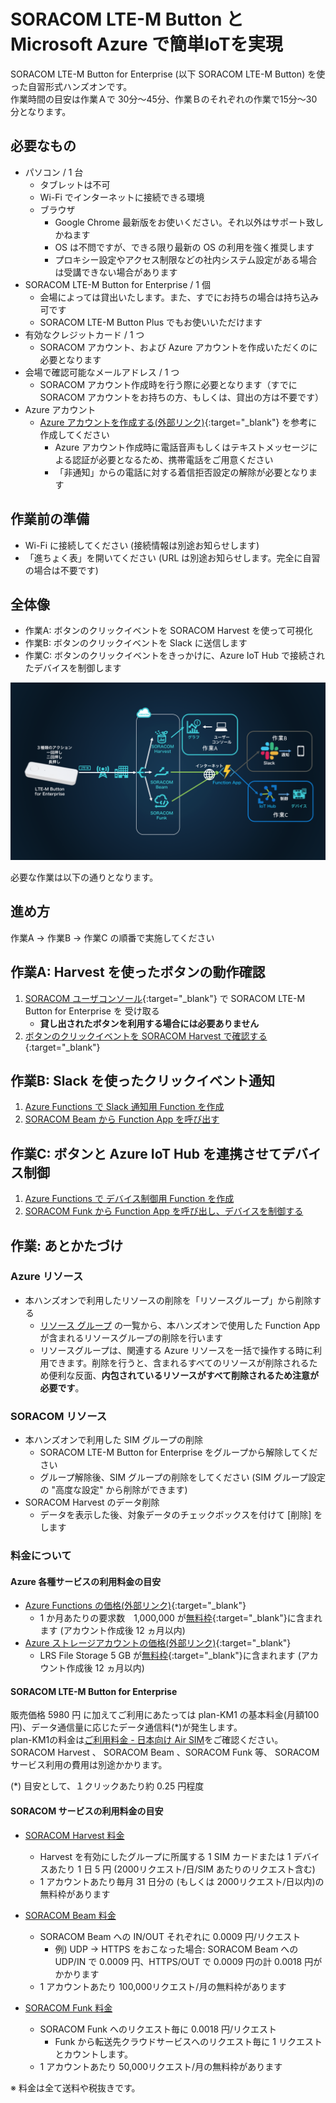 # SORACOM LTE-M Button と Microsoft Azure で簡単IoTを実現

SORACOM LTE-M Button for Enterprise (以下 SORACOM LTE-M Button) を使った自習形式ハンズオンです。  
作業時間の目安は作業Ａで 30分～45分、作業Ｂのそれぞれの作業で15分～30分となります。

<h2 id="prepare">必要なもの</h2>

* パソコン / 1 台
    * タブレットは不可
    * Wi-Fi でインターネットに接続できる環境
    * ブラウザ
        * Google Chrome 最新版をお使いください。それ以外はサポート致しかねます
        * OS は不問ですが、できる限り最新の OS の利用を強く推奨します
        * プロキシー設定やアクセス制限などの社内システム設定がある場合は受講できない場合があります
* SORACOM LTE-M Button for Enterprise / 1 個
    * 会場によっては貸出いたします。また、すでにお持ちの場合は持ち込み可です
    * SORACOM LTE-M Button Plus でもお使いいただけます
* 有効なクレジットカード / 1 つ
    * SORACOM アカウント、および Azure アカウントを作成いただくのに必要となります
* 会場で確認可能なメールアドレス / 1 つ
    * SORACOM アカウント作成時を行う際に必要となります（すでに SORACOM アカウントをお持ちの方、もしくは、貸出の方は不要です）
* Azure アカウント
    * [Azure アカウントを作成する(外部リンク)](https://docs.microsoft.com/ja-jp/learn/modules/create-an-azure-account/5-exercise-create-an-azure-account){:target="_blank"} を参考に作成してください
        * Azure アカウント作成時に電話音声もしくはテキストメッセージによる認証が必要となるため、携帯電話をご用意ください
        * 「非通知」からの電話に対する着信拒否設定の解除が必要となります

<h2 id="standby">作業前の準備</h2>

* Wi-Fi に接続してください (接続情報は別途お知らせします)
* 「進ちょく表」を開いてください (URL は別途お知らせします。完全に自習の場合は不要です)

<h2 id="overview">全体像</h2>

- 作業A: ボタンのクリックイベントを SORACOM Harvest を使って可視化
- 作業B: ボタンのクリックイベントを Slack に送信します
- 作業C: ボタンのクリックイベントをきっかけに、Azure IoT Hub で接続されたデバイスを制御します

![全体像](overview.png)

必要な作業は以下の通りとなります。

<h2 id="workflow">進め方</h2>
作業A → 作業B → 作業C の順番で実施してください

<h2 id="work-a">作業A: Harvest を使ったボタンの動作確認</h2>

1. [SORACOM ユーザコンソール](https://console.soracom.io){:target="_blank"} で SORACOM LTE-M Button for Enterprise を 受け取る
    - **貸し出されたボタンを利用する場合には必要ありません**
2. [ボタンのクリックイベントを SORACOM Harvest で確認する](work-a/harvest){:target="_blank"}

<h2 id="work-b">作業B: Slack を使ったクリックイベント通知</h2>

1. [ Azure Functions で Slack 通知用 Function を作成 ](work-b/azure)
2. [ SORACOM Beam から Function App を呼び出す ](work-b/soracom)

<h2 id="work-c">作業C: ボタンと Azure IoT Hub を連携させてデバイス制御</h2>

1. [ Azure Functions で デバイス制御用 Function を作成 ](work-c/azure)
2. [ SORACOM Funk から Function App を呼び出し、デバイスを制御する ](work-c/soracom)

<h2 id="closing">作業: あとかたづけ</h2>

<h3 id="cleanup-azure">Azure リソース</h3>

* 本ハンズオンで利用したリソースの削除を「リソースグループ」から削除する
    * [リソース グループ](https://portal.azure.com/#blade/HubsExtension/BrowseResourceGroupBlade/resourceType/Microsoft.Resources%2Fsubscriptions%2FresourceGroups) の一覧から、本ハンズオンで使用した Function App が含まれるリソースグループの削除を行います
    * リソースグループは、関連する Azure リソースを一括で操作する時に利用できます。削除を行うと、含まれるすべてのリソースが削除されるため便利な反面、**内包されているリソースがすべて削除されるため注意が必要です**。

<h3 id="cleanup-soracom">SORACOM リソース</h3>

* 本ハンズオンで利用した SIM グループの削除
    * SORACOM LTE-M Button for Enterprise をグループから解除してください
    * グループ解除後、SIM グループの削除をしてください (SIM グループ設定の "高度な設定" から削除ができます)
* SORACOM Harvest のデータ削除
    * データを表示した後、対象データのチェックボックスを付けて [削除] をします

<h3 id="fee">料金について</h3>

#### Azure 各種サービスの利用料金の目安

* [Azure Functions の価格(外部リンク)](https://azure.microsoft.com/ja-jp/pricing/details/functions/){:target="_blank"}
    *  1 か月あたりの要求数　1,000,000 が[無料枠](https://azure.microsoft.com/ja-jp/free/){:target="_blank"}に含まれます (アカウント作成後 12 ヵ月以内)
* [Azure ストレージアカウントの価格(外部リンク)](https://azure.microsoft.com/ja-jp/pricing/details/storage/page-blobs/){:target="_blank"}
    * LRS File Storage 5 GB が[無料枠](https://azure.microsoft.com/ja-jp/free/){:target="_blank"}に含まれます (アカウント作成後 12 ヵ月以内)

#### SORACOM LTE-M Button for Enterprise

販売価格 5980 円 に加えてご利用にあたっては plan-KM1 の基本料金(月額100円)、データ通信量に応じたデータ通信料(*)が発生します。  
plan-KM1の料金は[ご利用料金 - 日本向け Air SIM](https://soracom.jp/services/air/cellular/price/#plan-km1)をご確認ください。  
SORACOM Harvest 、 SORACOM Beam 、SORACOM Funk 等、 SORACOM サービス利用の費用は別途かかります。

(*) 目安として、１クリックあたり約 0.25 円程度

#### SORACOM サービスの利用料金の目安

* [SORACOM Harvest 料金](https://soracom.jp/services/harvest/price/)
    * Harvest を有効にしたグループに所属する 1 SIM カードまたは 1 デバイスあたり 1 日 5 円 (2000リクエスト/日/SIM あたりのリクエスト含む)
    * 1 アカウントあたり毎月 31 日分の (もしくは 2000リクエスト/日以内)の無料枠があります
* [SORACOM Beam 料金](https://soracom.jp/services/beam/price/)
    * SORACOM Beam への IN/OUT それぞれに 0.0009 円/リクエスト
        * 例) UDP → HTTPS をおこなった場合: SORACOM Beam への UDP/IN で 0.0009 円、HTTPS/OUT で 0.0009 円の計 0.0018 円がかかります
    * 1 アカウントあたり 100,000リクエスト/月の無料枠があります

* [SORACOM Funk 料金](https://soracom.jp/services/funk/price/)
    * SORACOM Funk へのリクエスト毎に 0.0018 円/リクエスト
        * Funk から転送先クラウドサービスへのリクエスト毎に 1 リクエストとカウントします。
    * 1 アカウントあたり 50,000リクエスト/月の無料枠があります

※ 料金は全て送料や税抜きです。

<!--

### 資料集

<h2 id="appendix">おまけコンテンツ</h2>


-->
